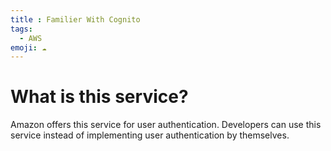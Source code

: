 ```yaml
---
title : Familier With Cognito
tags:
  - AWS
emoji: ☁️
---
```


# What is this service?
Amazon offers this service for user authentication. Developers can use this service instead of implementing user authentication by themselves.

